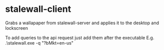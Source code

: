 # stalewall-client
Grabs a wallapaper from stalewall-server and applies it to the desktop and lockscreen

To add queries to the api request just add them after the executable
E.g. .\stalewall.exe -q "?bMkt=en-us"
